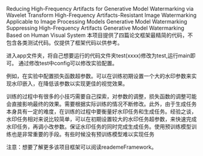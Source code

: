 
Reducing High-Frequency Artifacts for Generative Model Watermarking via Wavelet Transform
High-Frequency Artifacts-Resistant Image Watermarking Applicable to Image Processing Models
Generative Model Watermarking Suppressing High-Frequency Artifacts
Generative Model Watermarking Based on Human Visual System
本项目提供了四篇论文框架最精简的代码，不包含各类测试代码。仅提供了框架代码以供参考。

进入app文件夹，将自己想要运行的代码文件夹test(xxxx)修改为test,运行main即可。
通过修改test中config可以修改实验配置。

例如，在实验中配置损失函数超参数。可以在训练初期设置一个大的水印参数来实现水印嵌入，在降低该参数以实现更佳的视觉效果。

训练的过程中有很多的小技巧需要自己探索，对参数的调整，损失函数的调整可能会直接影响最终的效果。需要根据实际训练的情况不断修改。此外，由于生成任务本身具有一定的难度，在训练的过程中要衡量好水印任务和生成任务。经验之谈，水印任务相对来说比较简单，可以在初期设置较大的水印任务超参数，来快速完成水印任务，再调小改参数。保证水印任务的同时完成生成任务。使用预训练模型训练也是非常重要的手段。有些时候没有预训练模型难以实现任务

注意：想要了解更多该项目框架可以阅读reademeFramework。
